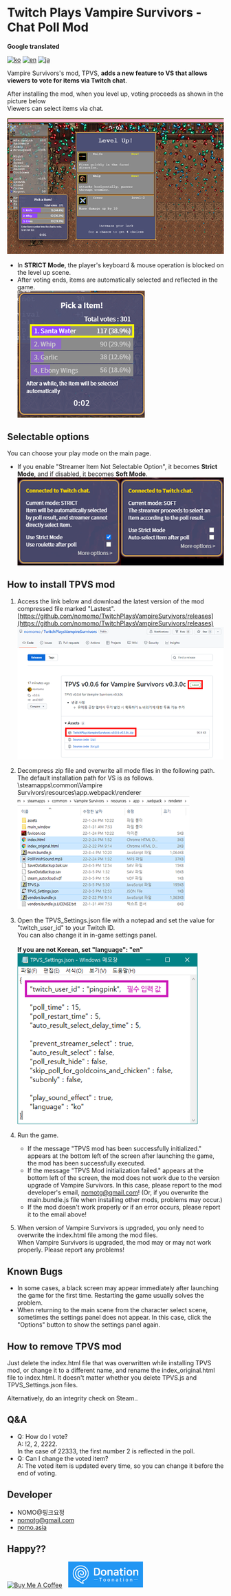 # Twitch Plays Vampire Survivors - Chat Poll Mod

**Google translated**

[![ko](https://img.shields.io/badge/lang-ko--kr-green.svg)](https://github.com/nomomo/TwitchPlaysVampireSurvivors/blob/main/README.md)
[![en](https://img.shields.io/badge/lang-en-red.svg)](https://github.com/nomomo/TwitchPlaysVampireSurvivors/blob/main/README.en.md)
[![ja](https://img.shields.io/badge/lang-ja-blue.svg)](https://github.com/nomomo/TwitchPlaysVampireSurvivors/blob/main/README.ja.md)

Vampire Survivors's mod, TPVS, **adds a new feature to VS that allows viewers to vote for items via Twitch chat**.<br />

After installing the mod, when you level up, voting proceeds as shown in the picture below<br />
Viewers can select items via chat.

![poll](https://raw.githubusercontent.com/nomomo/TwitchPlaysVampireSurvivors/main/images/1_poll_en.png)

- In **STRICT Mode**, the player's keyboard & mouse operation is blocked on the level up scene.
- After voting ends, items are automatically selected and reflected in the game.<br />
![tsurun](https://raw.githubusercontent.com/nomomo/TwitchPlaysVampireSurvivors/main/images/2_tsr_en.png)

## Selectable options

You can choose your play mode on the main page.

- If you enable "Streamer Item Not Selectable Option", it becomes **Strict Mode**, and if disabled, it becomes **Soft Mode**.
![Play Mode](https://raw.githubusercontent.com/nomomo/TwitchPlaysVampireSurvivors/main/images/mode_en.png)

## How to install TPVS mod

1. Access the link below and download the latest version of the mod compressed file marked "Lastest".
[https://github.com/nomomo/TwitchPlaysVampireSurvivors/releases](https://github.com/nomomo/TwitchPlaysVampireSurvivors/releases)
![main_menu_options](https://raw.githubusercontent.com/nomomo/TwitchPlaysVampireSurvivors/main/images/5_download.png)

2. Decompress zip file and overwrite all mode files in the following path.<br />
The default installation path for VS is as follows.<br />
\steamapps\common\Vampire Survivors\resources\app\.webpack\renderer<br />
![copy_files](https://raw.githubusercontent.com/nomomo/TwitchPlaysVampireSurvivors/main/images/6_install.png)

3. Open the TPVS_Settings.json file with a notepad and set the value for "twitch_user_id" to your Twitch ID.<br />You can also change it in in-game settings panel.<br />
<br />**If you are not Korean, set "language": "en"**<br />
![set_twitch_id](https://raw.githubusercontent.com/nomomo/TwitchPlaysVampireSurvivors/main/images/3_settings.png)

4. Run the game.
    - If the message "TPVS mod has been successfully initialized." appears at the bottom left of the screen after launching the game, the mod has been successfully executed.
    - If the message "TPVS Mod initialization failed." appears at the bottom left of the screen, the mod does not work due to the version upgrade of Vampire Survivors. In this case, please report to the mod developer's email, nomotg@gmail.com! (Or, if you overwrite the main.bundle.js file when installing other mods, problems may occur.)
    - If the mod doesn't work properly or if an error occurs, please report it to the email above!

5. When version of Vampire Survivors is upgraded, you only need to overwrite the index.html file among the mod files.<br />When Vampire Survivors is upgraded, the mod may or may not work properly. Please report any problems!

## Known Bugs

- In some cases, a black screen may appear immediately after launching the game for the first time. Restarting the game usually solves the problem.
- When returning to the main scene from the character select scene, sometimes the settings panel does not appear. In this case, click the "Options" button to show the settings panel again.

## How to remove TPVS mod

Just delete the index.html file that was overwritten while installing TPVS mod, or change it to a different name, and rename the index_original.html file to index.html.
It doesn't matter whether you delete TPVS.js and TPVS_Settings.json files.

Alternatively, do an integrity check on Steam..

## Q&A

- Q: How do I vote?<br />A: !2, 2, 2222.<br />In the case of 22333, the first number 2 is reflected in the poll.
- Q: Can I change the voted item?<br />A: The voted item is updated every time, so you can change it before the end of voting.

## Developer

- NOMO@핑크요정
- nomotg@gmail.com
- [nomo.asia](https://nomo.asia)

## Happy??

<a href="https://www.buymeacoffee.com/nomomo" target="_blank"><img src="https://cdn.buymeacoffee.com/buttons/default-yellow.png" alt="Buy Me A Coffee" height="60"></a>　<a href="https://toon.at/donate/636947867320352181" target="_blank"><img src="https://raw.githubusercontent.com/nomomo/Addostream/master/assets/toonation_b11.gif" height="60" alt="Donate with Toonation" /></a>
